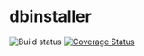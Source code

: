 # dbinstaller
![Build status](https://travis-ci.org/scf37/dbinstaller.svg?branch=master)
[![Coverage Status](https://coveralls.io/repos/github/scf37/dbinstaller/badge.svg?branch=master)](https://coveralls.io/github/scf37/dbinstaller?branch=master)